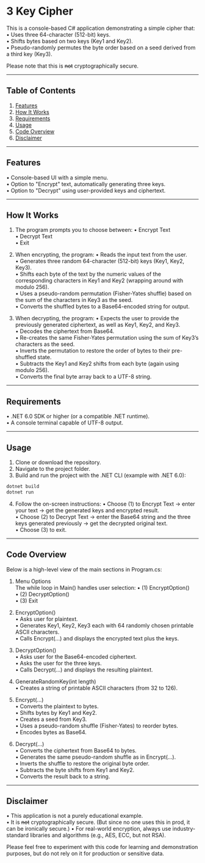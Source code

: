 # 3 Key Cipher

This is a console-based C# application demonstrating a simple cipher that:
• Uses three 64-character (512-bit) keys.  
• Shifts bytes based on two keys (Key1 and Key2).  
• Pseudo-randomly permutes the byte order based on a seed derived from a third key (Key3).

Please note that this is ~~not~~ cryptographically secure.

---

## Table of Contents

1. [Features](#features)
2. [How It Works](#how-it-works)
3. [Requirements](#requirements)
4. [Usage](#usage)
5. [Code Overview](#code-overview)
6. [Disclaimer](#disclaimer)

---

## Features

• Console-based UI with a simple menu.  
• Option to "Encrypt" text, automatically generating three keys.  
• Option to "Decrypt" using user-provided keys and ciphertext.

---

## How It Works

1. The program prompts you to choose between:
   • Encrypt Text  
   • Decrypt Text  
   • Exit

2. When encrypting, the program:
   • Reads the input text from the user.  
   • Generates three random 64-character (512-bit) keys (Key1, Key2, Key3).  
   • Shifts each byte of the text by the numeric values of the corresponding characters in Key1 and Key2 (wrapping around with modulo 256).  
   • Uses a pseudo-random permutation (Fisher-Yates shuffle) based on the sum of the characters in Key3 as the seed.  
   • Converts the shuffled bytes to a Base64-encoded string for output.

3. When decrypting, the program:
   • Expects the user to provide the previously generated ciphertext, as well as Key1, Key2, and Key3.  
   • Decodes the ciphertext from Base64.  
   • Re-creates the same Fisher-Yates permutation using the sum of Key3’s characters as the seed.  
   • Inverts the permutation to restore the order of bytes to their pre-shuffled state.  
   • Subtracts the Key1 and Key2 shifts from each byte (again using modulo 256).  
   • Converts the final byte array back to a UTF-8 string.

---

## Requirements

• .NET 6.0 SDK or higher (or a compatible .NET runtime).  
• A console terminal capable of UTF-8 output.

---

## Usage

1. Clone or download the repository.
2. Navigate to the project folder.
3. Build and run the project with the .NET CLI (example with .NET 6.0):

```bash
dotnet build
dotnet run
```

4. Follow the on-screen instructions:
   • Choose (1) to Encrypt Text -> enter your text -> get the generated keys and encrypted result.  
   • Choose (2) to Decrypt Text -> enter the Base64 string and the three keys generated previously -> get the decrypted original text.  
   • Choose (3) to exit.

---

## Code Overview

Below is a high-level view of the main sections in Program.cs:

1. Menu Options  
   The while loop in Main() handles user selection:
   • (1) EncryptOption()  
   • (2) DecryptOption()  
   • (3) Exit

2. EncryptOption()  
   • Asks user for plaintext.  
   • Generates Key1, Key2, Key3 each with 64 randomly chosen printable ASCII characters.  
   • Calls Encrypt(...) and displays the encrypted text plus the keys.

3. DecryptOption()  
   • Asks user for the Base64-encoded ciphertext.  
   • Asks the user for the three keys.  
   • Calls Decrypt(...) and displays the resulting plaintext.

4. GenerateRandomKey(int length)  
   • Creates a string of <length> printable ASCII characters (from 32 to 126).

5. Encrypt(...)  
   • Converts the plaintext to bytes.  
   • Shifts bytes by Key1 and Key2.  
   • Creates a seed from Key3.  
   • Uses a pseudo-random shuffle (Fisher-Yates) to reorder bytes.  
   • Encodes bytes as Base64.

6. Decrypt(...)  
   • Converts the ciphertext from Base64 to bytes.  
   • Generates the same pseudo-random shuffle as in Encrypt(...).  
   • Inverts the shuffle to restore the original byte order.  
   • Subtracts the byte shifts from Key1 and Key2.  
   • Converts the result back to a string.

---

## Disclaimer

• This application is not a purely educational example.  
• It is ~~not~~ cryptographically secure. (But since no one uses this in prod, it can be ironically secure.)
• For real-world encryption, always use industry-standard libraries and algorithms (e.g., AES, ECC, but not RSA).

Please feel free to experiment with this code for learning and demonstration purposes, but do not rely on it for production or sensitive data.
